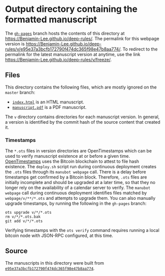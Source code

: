 # Output directory containing the formatted manuscript

The [`gh-pages`](https://github.com/Benjamin-Lee/deep-rules/tree/gh-pages) branch hosts the contents of this directory at <https://Benjamin-Lee.github.io/deep-rules/>.
The permalink for this webpage version is <https://Benjamin-Lee.github.io/deep-rules/v/e95e37a3bcfb172790f474dc365f98e47b8aa774/>.
To redirect to the permalink for the latest manuscript version at anytime, use the link <https://Benjamin-Lee.github.io/deep-rules/v/freeze/>.

## Files

This directory contains the following files, which are mostly ignored on the `master` branch:

+ [`index.html`](index.html) is an HTML manuscript.
+ [`manuscript.pdf`](manuscript.pdf) is a PDF manuscript.

The `v` directory contains directories for each manuscript version.
In general, a version is identified by the commit hash of the source content that created it.

### Timestamps

The `*.ots` files in version directories are OpenTimestamps which can be used to verify manuscript existence at or before a given time.
[OpenTimestamps](https://opentimestamps.org/) uses the Bitcoin blockchain to attest to file hash existence.
The `deploy.sh` script run during continuous deployment creates the `.ots` files through its `manubot webpage` call.
There is a delay before timestamps get confirmed by a Bitcoin block.
Therefore, `.ots` files are initially incomplete and should be upgraded at a later time, so that they no longer rely on the availability of a calendar server to verify.
The `manubot webpage` call during continuous deployment identifies files matched by `webpage/v/**/*.ots` and attempts to upgrade them.
You can also manually upgrade timestamps, by running the following in the `gh-pages` branch:

```shell
ots upgrade v/*/*.ots
rm v/*/*.ots.bak
git add v/*/*.ots
```

Verifying timestamps with the `ots verify` command requires running a local bitcoin node with JSON-RPC configured, at this time.

## Source

The manuscripts in this directory were built from
[`e95e37a3bcfb172790f474dc365f98e47b8aa774`](https://github.com/Benjamin-Lee/deep-rules/commit/e95e37a3bcfb172790f474dc365f98e47b8aa774).
